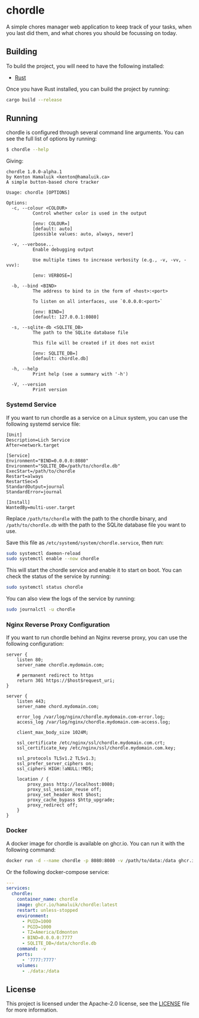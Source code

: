 # chordle

A simple chores manager web application to keep track of your tasks, when you
last did them, and what chores you should be focussing on today.

## Building

To build the project, you will need to have the following installed:

- [Rust](https://www.rust-lang.org/tools/install)

Once you have Rust installed, you can build the project by running:

```sh
cargo build --release
```

## Running

chordle is configured through several command line arguments. You can see the
full list of options by running:

```sh
$ chordle --help
```

Giving:

```plaintext
chordle 1.0.0-alpha.1
by Kenton Hamaluik <kenton@hamaluik.ca>
A simple button-based chore tracker

Usage: chordle [OPTIONS]

Options:
  -c, --colour <COLOUR>
          Control whether color is used in the output

          [env: COLOUR=]
          [default: auto]
          [possible values: auto, always, never]

  -v, --verbose...
          Enable debugging output

          Use multiple times to increase verbosity (e.g., -v, -vv, -vvv):

          [env: VERBOSE=]

  -b, --bind <BIND>
          The address to bind to in the form of <host>:<port>

          To listen on all interfaces, use `0.0.0.0:<port>`

          [env: BIND=]
          [default: 127.0.0.1:8080]

  -s, --sqlite-db <SQLITE_DB>
          The path to the SQLite database file

          This file will be created if it does not exist

          [env: SQLITE_DB=]
          [default: chordle.db]

  -h, --help
          Print help (see a summary with '-h')

  -V, --version
          Print version
```

### Systemd Service

If you want to run chordle as a service on a Linux system, you can use the
following systemd service file:

```systemd
[Unit]
Description=Lich Service
After=network.target

[Service]
Environment="BIND=0.0.0.0:8080"
Environment="SQLITE_DB=/path/to/chordle.db"
ExecStart=/path/to/chordle
Restart=always
RestartSec=5
StandardOutput=journal
StandardError=journal

[Install]
WantedBy=multi-user.target
```

Replace `/path/to/chordle` with the path to the chordle binary, and
`/path/to/chordle.db` with the path to the SQLite database file you want to use.

Save this file as `/etc/systemd/system/chordle.service`, then run:

```sh
sudo systemctl daemon-reload
sudo systemctl enable --now chordle
```

This will start the chordle service and enable it to start on boot. You can
check the status of the service by running:

```sh
sudo systemctl status chordle
```

You can also view the logs of the service by running:

```sh
sudo journalctl -u chordle
```

### Nginx Reverse Proxy Configuration

If you want to run chordle behind an Nginx reverse proxy, you can use the
following configuration:

```nginx
server {
    listen 80;
    server_name chordle.mydomain.com;

    # permanent redirect to https
    return 301 https://$host$request_uri;
}

server {
    listen 443;
    server_name chord.mydomain.com;

    error_log /var/log/nginx/chordle.mydomain.com-error.log;
    access_log /var/log/nginx/chordle.mydomain.com-access.log;

    client_max_body_size 1024M;

    ssl_certificate /etc/nginx/ssl/chordle.mydomain.com.crt;
    ssl_certificate_key /etc/nginx/ssl/chordle.mydomain.com.key;

    ssl_protocols TLSv1.2 TLSv1.3;
    ssl_prefer_server_ciphers on;
    ssl_ciphers HIGH:!aNULL:!MD5;

    location / {
        proxy_pass http://localhost:8080;
        proxy_ssl_session_reuse off;
        proxy_set_header Host $host;
        proxy_cache_bypass $http_upgrade;
        proxy_redirect off;
    }
}
```

### Docker

A docker image for chordle is available on ghcr.io. You can run it with the
following command:

```sh
docker run -d --name chordle -p 8080:8080 -v /path/to/data:/data ghcr.io/hamaluik/chordle:latest --bind 0.0.0.0:8080 --sqlite-db /data/chordle.db
```

Or the following docker-compose service:

```yaml
---
services:
  chordle:
    container_name: chordle
    image: ghcr.io/hamaluik/chordle:latest
    restart: unless-stopped
    environment:
      - PUID=1000
      - PGID=1000
      - TZ=America/Edmonton
      - BIND=0.0.0.0:7777
      - SQLITE_DB=/data/chordle.db
    command: -v
    ports:
      - '7777:7777'
    volumes:
      - ./data:/data
```


## License

This project is licensed under the Apache-2.0 license, see the [LICENSE](LICENSE)
file for more information.

